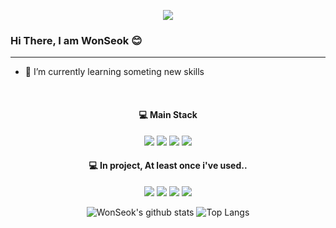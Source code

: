 <p align="center">
  <img src="https://c.tenor.com/vW__kIdOl0EAAAAC/android-google-android.gif">
</p> 

### Hi There, I am WonSeok :blush: <br>
---
- 🌱 I’m currently learning someting new skills

<div align="center"> <br>
  
#### 💻 Main Stack <br>
<img src="https://img.shields.io/badge/Kotlin-7F52FF?style=flat-square&logo=Kotlin&logoColor=white"/> <img src="https://img.shields.io/badge/Android-3DDC84?style=flat-square&logo=Android&logoColor=white"/> <img src="https://img.shields.io/badge/GitHub-181717?style=flat-square&logo=GitHub&logoColor=white"/> <img src="https://img.shields.io/badge/Git-F05032?style=flat-square&logo=Git&logoColor=white"/> 

#### 💻 In project, At least once i've used.. <br>
<img src="https://img.shields.io/badge/Spring-6DB33F?style=flat-square&logo=Spring&logoColor=white"/> <img src="https://img.shields.io/badge/MySQL-4479A1?style=flat-square&logo=MySQL&logoColor=white"/> <img src="https://img.shields.io/badge/Angular-DD0031?style=flat-square&logo=Angular&logoColor=white"/> <img src="https://img.shields.io/badge/Xamarin-3498DB?style=flat-square&logo=Xamarin&logoColor=white"/>

![WonSeok's github stats](https://github-readme-stats.vercel.app/api?username=wonseokk&show_icons=true&theme=tokyonight)
![Top Langs](https://github-readme-stats.vercel.app/api/top-langs/?username=wonseokk&layout=compact&theme=tokyonight)
</div>

